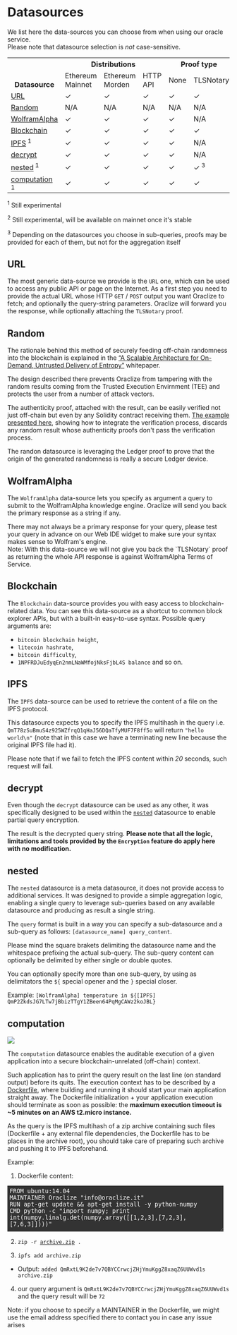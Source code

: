 # Datasources

We list here the data-sources you can choose from when using our oracle service.<br>Please note that datasource selection is <i>not</i> case-sensitive.

<table>
  <tr>
    <th rowspan="3" style="vertical-align: bottom !important;">Datasource</th>
    <th colspan="3">Distributions</th>
    <th colspan="2" rowspan="2" style="vertical-align: bottom !important;">Proof type</th>
  </tr>
  <tr>
    <td rowspan="2">Ethereum Mainnet<br></td>
    <td rowspan="2">Ethereum Morden</td>
    <td rowspan="2">HTTP API</td>
  </tr>
  <tr>
    <td>None</td>
    <td>TLSNotary</td>
    <td>Android</td>
    <td>Ledger</td>
  </tr>
  <tr>
    <td><a href="#datasources-url">URL</a></td>
    <td>✓</td>
    <td>✓</td>
    <td>✓</td>
    <td>✓</td>
    <td>✓</td>
    <td>✓</td>
    <td>N/A</td>
  </tr>
  <tr>
    <td><a href="#datasources-random">Random</a></td>
    <td>N/A</td>
    <td>N/A</td>
    <td>N/A</td>
    <td>N/A</td>
    <td>N/A</td>
    <td>N/A</td>
    <td>✓</td>
  </tr>
  <tr>
    <td><a href="#datasources-wolframalpha">WolframAlpha</a></td>
    <td>✓</td>
    <td>✓</td>
    <td>✓</td>
    <td>✓</td>
    <td>N/A</td>
    <td>N/A</td>
    <td>N/A</td>
  </tr>
  <tr>
    <td><a href="#datasources-blockchain">Blockchain</a></td>
    <td>✓</td>
    <td>✓</td>
    <td>✓</td>
    <td>✓</td>
    <td>✓</td>
    <td>N/A</td>
    <td>N/A</td>
  </tr>
  <tr>
    <td><a href="#datasources-ipfs">IPFS</a><sup> 1</sup></td>
    <td>✓</td>
    <td>✓</td>
    <td>✓</td>
    <td>✓</td>
    <td>N/A</td>
    <td>N/A</td>
    <td>N/A</td>
  </tr>
  <tr>
    <td><a href="#datasources-decrypt">decrypt</a></td>
    <td>✓</td>
    <td>✓</td>
    <td>✓</td>
    <td>✓</td>
    <td>N/A</td>
    <td>N/A</td>
    <td>N/A</td>
  </tr>
  <tr>
    <td><a href="#datasources-nested">nested</a><sup> 1</sup></td>
    <td>✓</td>
    <td>✓</td>
    <td>✓</td>
    <td>✓</td>
    <td>✓<sup> 3</sup></td>
    <td>✓</td>
    <td>✓</td>
  </tr>
  <tr>
    <td><a href="#datasources-computation">computation</a><sup> 1</sup></td>
    <td>✓</td>
    <td>✓</td>
    <td>✓</td>
    <td>✓</td>
    <td>✓</td>
    <td>N/A</td>
    <td>N/A</td>
  </tr>
</table>

<sup> 1</sup> Still experimental

<sup> 2</sup> Still experimental, will be available on mainnet once it's stable

<sup> 3</sup> Depending on the datasources you choose in sub-queries, proofs may be provided for each of them, but not for the aggregation itself

## URL

The most generic data-source we provide is the `URL` one, which can be used to access any public API or page on the Internet.
As a first step you need to provide the actual URL whose HTTP `GET` / `POST` output you want Oraclize to fetch; and optionally the query-string parameters. Oraclize will forward you the response, while optionally attaching the ``TLSNotary`` proof.

## Random

The rationale behind this method of securely feeding off-chain randomness into the blockchain is explained in the <a target="_blank" href="http://www.oraclize.it/papers/random_datasource-rev1.pdf">“A Scalable Architecture for On-Demand, Untrusted Delivery of Entropy”</a> whitepaper.

The design described there prevents Oraclize from tampering with the random results coming from the Trusted Execution Envirnment (TEE) and protects the user from a number of attack vectors.

The authenticity proof, attached with the result, can be easily verified not just off-chain but even by any Solidity contract receiving them. <a href="https://github.com/oraclize/ethereum-examples/tree/master/solidity/random-datasource" target="_blank">The example presented here</a>, showing how to integrate the verification process, discards any random result whose authenticity proofs don't pass the verification process.

The randon datasource is leveraging the Ledger proof to prove that the origin of the generated randomness is really a secure Ledger device.


## WolframAlpha

The `WolframAlpha` data-source lets you specify as argument a query to submit to the WolframAlpha knowledge engine. Oraclize will send you back the primary response as a string if any.

<aside class="notice">
There may not always be a primary response for your query, please test your query in advance on our Web IDE widget to make sure your syntax makes sense to Wolfram's engine.
</aside>
<aside class="notice">
Note:
With this data-source we will not give you back the `TLSNotary` proof as returning the whole API response is against WolframAlpha Terms of Service.
</aside>


## Blockchain

The `Blockchain` data-source provides you with easy access to blockchain-related data. You can see this data-source as a shortcut to common block explorer APIs, but with a built-in easy-to-use syntax.
Possible query arguments are:

* `bitcoin blockchain height`,
* `litecoin hashrate`,
* `bitcoin difficulty`, 
* `1NPFRDJuEdyqEn2nmLNaWMfojNksFjbL4S balance` 
and so on.


## IPFS

The `IPFS` data-source can be used to retrieve the content of a file on the IPFS protocol.

This datasource expects you to specify the IPFS multihash in the query i.e. `QmT78zSuBmuS4z925WZfrqQ1qHaJ56DQaTfyMUF7F8ff5o` will return `"hello world\n"` (note that in this case we have a terminating new line because the original IPFS file had it).

Please note that if we fail to fetch the IPFS content within <i>20</i> seconds, such request will fail.

## decrypt

Even though the `decrypt` datasource can be used as any other, it was specifically designed to be used within the <a href="#datasources-nested">`nested`</a> datasource to enable partial query encryption.


The result is the decrypted query string. **Please note that all the logic, limitations and tools provided by the `Encryption` feature do apply here with no modification.**

## nested
The `nested` datasource is a meta datasource, it does not provide access to additional services. It was designed to provide a simple aggregation logic, enabling a single query to leverage sub-queries based on any available datasource and producing as result a single string.


The `query` format is built in a way you can specify a sub-datasource and a sub-query as follows: `[datasource_name] query_content`.

Please mind the square brakets delimiting the datasource name and the whitespace prefixing the actual sub-query. The sub-query content can optionally be delimited by either single or double quotes.


You can optionally specify more than one sub-query, by using as delimitators the `${` special opener and the `}` special closer.

Example: `[WolframAlpha] temperature in ${[IPFS] QmP2ZkdsJG7LTw7jBbizTTgY1ZBeen64PqMgCAWz2koJBL}`

## computation

![](http://i.imgur.com/BPneTYH.png)

The `computation` datasource enables the auditable execution of a given application into a secure blockchain-unrelated (off-chain) context.


Such application has to print the query result on the last line (on standard output) before its quits. The execution context has to be described by a <a href="https://docs.docker.com/engine/reference/builder/" target="_blank">Dockerfile</a>, where building and running it should start your main application straight away. The Dockerfile initialization + your application execution should terminate as soon as possible: the **maximum execution timeout is ~5 minutes on an AWS t2.micro instance.**


As the query is the IPFS multihash of a zip archive containing such files (Dockerfile + any external file dependencies, the Dockerfile has to be places in the archive root), you should take care of preparing such archive and pushing it to IPFS beforehand.


Example:

1. Dockerfile content:

<textarea disabled style="padding:5px;width:490px;height:104px;background-color: #333;color:#FFF;border:none;">
FROM ubuntu:14.04
MAINTAINER Oraclize "info@oraclize.it"
RUN apt-get update && apt-get install -y python-numpy
CMD python -c "import numpy; print int(numpy.linalg.det(numpy.array([[1,2,3],[7,2,3],[7,6,3]])))"</textarea>

2. `zip -r `<a href="http://ipfs.io/ipfs/QmRxtL9K2de7v7QBYCCrwcjZHjYmuKggZ8xaqZ6UUWvd1s" target="_blank">`archive.zip`</a>` .`

3. `ipfs add archive.zip`
 * Output: `added QmRxtL9K2de7v7QBYCCrwcjZHjYmuKggZ8xaqZ6UUWvd1s archive.zip`

4. our query argument is `QmRxtL9K2de7v7QBYCCrwcjZHjYmuKggZ8xaqZ6UUWvd1s` and the query result will be `72`

<aside class="notice">
Note: if you choose to specify a MAINTAINER in the Dockerfile, we might use the email address specified there to contact you in case any issue arises
</aside>
